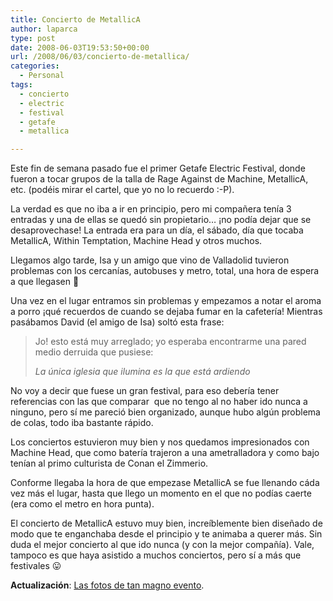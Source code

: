 ```yaml
---
title: Concierto de MetallicA
author: laparca
type: post
date: 2008-06-03T19:53:50+00:00
url: /2008/06/03/concierto-de-metallica/
categories:
  - Personal
tags:
  - concierto
  - electric
  - festival
  - getafe
  - metallica

---
```

Este fin de semana pasado fue el primer Getafe Electric Festival, donde fueron a tocar grupos de la talla de Rage Against de Machine, MetallicA, etc. (podéis mirar el cartel, que yo no lo recuerdo :-P).

La verdad es que no iba a ir en principio, pero mi compañera tenía 3 entradas y una de ellas se quedó sin propietario&#8230; ¡no podía dejar que se desaprovechase! La entrada era para un día, el sábado, día que tocaba MetallicA, Within Temptation, Machine Head y otros muchos.

Llegamos algo tarde, Isa y un amigo que vino de Valladolid tuvieron problemas con los cercanías, autobuses y metro, total, una hora de espera a que llegasen 🙁

Una vez en el lugar entramos sin problemas y empezamos a notar el aroma a porro ¡qué recuerdos de cuando se dejaba fumar en la cafetería! Mientras pasábamos David (el amigo de Isa) soltó esta frase:

> Jo! esto está muy arreglado; yo esperaba encontrarme una pared medio derruida que pusiese:
> 
> _La única iglesia que ilumina es la que está ardiendo_

No voy a decir que fuese un gran festival, para eso debería tener referencias con las que comparar  que no tengo al no haber ido nunca a ninguno, pero sí me pareció bien organizado, aunque hubo algún problema de colas, todo iba bastante rápido.

Los conciertos estuvieron muy bien y nos quedamos impresionados con Machine Head, que como batería trajeron a una ametralladora y como bajo tenían al primo culturista de Conan el Zimmerio.

Conforme llegaba la hora de que empezase MetallicA se fue llenando cáda vez más el lugar, hasta que llego un momento en el que no podías caerte (era como el metro en hora punta).

El concierto de MetallicA estuvo muy bien, increíblemente bien diseñado de modo que te enganchaba desde el principio y te animaba a querer más. Sin duda el mejor concierto al que ido nunca (y con la mejor compañía). Vale, tampoco es que haya asistido a muchos conciertos, pero sí a más que festivales 😛

**Actualización**: <a title="Fotos de primer Electric Festival de Getafe" href="http://blog.laparca.es/galerias/concierto-metallica/" target="_blank">Las fotos de tan magno evento</a>.
